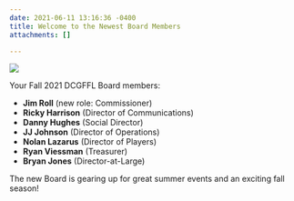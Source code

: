 ```yaml
---
date: 2021-06-11 13:16:36 -0400
title: Welcome to the Newest Board Members
attachments: []

---
```

![](https://ci6.googleusercontent.com/proxy/DTvC4NUi2vzAZBgyhv7W_OE9-0yXAh31_K9GrQGU5gFUqUHWzTvaN5s48PBVvvruL8at6fE7tbAg32Y-48FpA3r3M3S5METnI83XqeyMrmfxCzkwI4SdGApxoOLuwdr1MOg1h5ghhlblnrXzseHyPrBS1UZAoYA=s0-d-e1-ft#https://mcusercontent.com/44f118b44c71d10ae3076bec3/images/8b21dbee-858b-1ffd-53f5-5b1e216099aa.jpeg)

Your Fall 2021 DCGFFL Board members:

* **Jim Roll** (new role: Commissioner)
* **Ricky Harrison** (Director of Communications)
* **Danny Hughes** (Social Director)
* **JJ Johnson** (Director of Operations)
* **Nolan Lazarus** (Director of Players)
* **Ryan Viessman** (Treasurer)
* **Bryan Jones** (Director-at-Large)

The new Board is gearing up for great summer events and an exciting fall season!